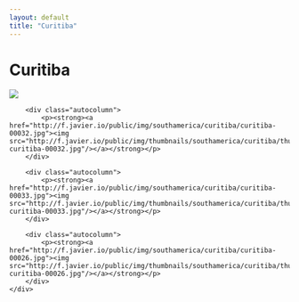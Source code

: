 ```yaml
---
layout: default
title: "Curitiba"
---
```


<h1 class="page" style="padding-left:0%;">Curitiba</h1>
<div class="page">
    <div class="autowide">
        <div class="autocolumn">
            <p><strong><a href="http://f.javier.io/public/img/southamerica/curitiba/curitiba-00046.jpg"><img src="http://f.javier.io/public/img/thumbnails/southamerica/curitiba/thumbnail-curitiba-00046.jpg"/></a></strong></p>
        </div>

        <div class="autocolumn">
            <p><strong><a href="http://f.javier.io/public/img/southamerica/curitiba/curitiba-00032.jpg"><img src="http://f.javier.io/public/img/thumbnails/southamerica/curitiba/thumbnail-curitiba-00032.jpg"/></a></strong></p>
        </div>

        <div class="autocolumn">
            <p><strong><a href="http://f.javier.io/public/img/southamerica/curitiba/curitiba-00033.jpg"><img src="http://f.javier.io/public/img/thumbnails/southamerica/curitiba/thumbnail-curitiba-00033.jpg"/></a></strong></p>
        </div>

        <div class="autocolumn">
            <p><strong><a href="http://f.javier.io/public/img/southamerica/curitiba/curitiba-00026.jpg"><img src="http://f.javier.io/public/img/thumbnails/southamerica/curitiba/thumbnail-curitiba-00026.jpg"/></a></strong></p>
        </div>
    </div>
</div>
